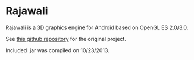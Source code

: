 Rajawali
===========

Rajawali is a 3D graphics engine for Android based on OpenGL ES 2.0/3.0.

See [this github repository](https://github.com/MasDennis/Rajawali) for the original project.

Included .jar was compiled on 10/23/2013.
